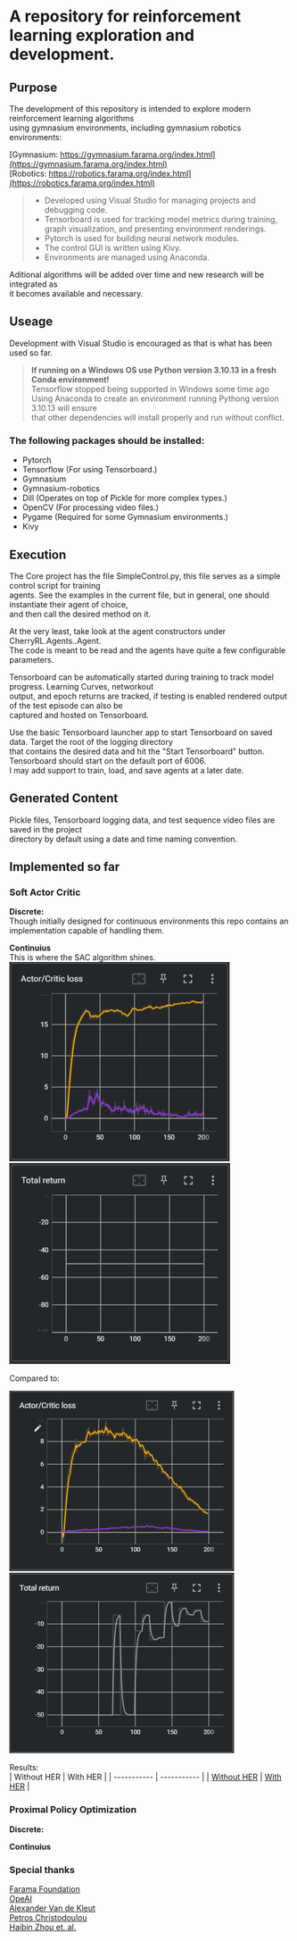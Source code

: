 # A repository for reinforcement learning exploration and development.  
  
## Purpose  
The development of this repository is intended to explore modern reinforcement learning algorithms  
using gymnasium environments, including gymnasium robotics environments:  
  
[Gymnasium: https://gymnasium.farama.org/index.html](https://gymnasium.farama.org/index.html)  
[Robotics: https://robotics.farama.org/index.html](https://robotics.farama.org/index.html)  
  
> - Developed using Visual Studio for managing projects and debugging code.  
> - Tensorboard is used for tracking model metrics during training,  
> graph visualization, and presenting environment renderings.  
> - Pytorch is used for building neural network modules.  
> - The control GUI is written using Kivy.  
> - Environments are managed using Anaconda.  
  
Aditional algorithms will be added over time and new research will be integrated as  
it becomes available and necessary.  
  
## Useage  
  
Development with Visual Studio is encouraged as that is what has been used so far.  
> **If running on a Windows OS use Python version 3.10.13 in a fresh Conda environment!**  
> Tensorflow stopped being supported in Windows some time ago  
> Using Anaconda to create an environment running Pythong version 3.10.13 will ensure  
> that other dependencies will install properly and run without conflict.  
  
### The following packages should be installed:  
 - Pytorch  
 - Tensorflow (For using Tensorboard.)  
 - Gymnasium  
 - Gymnasium-robotics  
 - Dill  (Operates on top of Pickle for more complex types.)  
 - OpenCV (For processing video files.)  
 - Pygame (Required for some Gymnasium environments.)  
 - Kivy  
  
## Execution  
  
The Core project has the file SimpleControl.py, this file serves as a simple control script for training  
agents. See the examples in the current file, but in general, one should instantiate their agent of choice,  
and then call the desired method on it.  
  
At the very least, take look at the agent constructors under CherryRL.Agents.<AgentOfChoice>.Agent.  
The code is meant to be read and the agents have quite a few configurable parameters.

Tensorboard can be automatically started during training to track model progress. Learning Curves, networkout  
output, and epoch returns are tracked, if testing is enabled rendered output of the test episode can also be  
captured and hosted on Tensorboard.  
  
Use the basic Tensorboard launcher app to start Tensorboard on saved data. Target the root of the logging directory  
that contains the desired data and hit the "Start Tensorboard" button. Tensorboard should start on the default port of 6006.  
I may add support to train, load, and save agents at a later date.  
  
## Generated Content  
  
Pickle files, Tensorboard logging data, and test sequence video files are saved in the project  
directory by default using a date and time naming convention.  
  
## Implemented so far  
  
### Soft Actor Critic  
**Discrete:**  
Though initially designed for continuous environments this repo contains an implementation capable of handling them.  

**Continuius**  
This is where the SAC algorithm shines.  
![Learning curve without HER](https://github.com/laughlin-joseph/ProjectAssets/blob/master/FPP_SAC_NO_HER/SACSparseNoHerNoLearn.PNG?raw=true) 
![Reward without HER](https://github.com/laughlin-joseph/ProjectAssets/blob/master/FPP_SAC_NO_HER/SACNoHERRew.PNG?raw=true)  
  
Compared to:  
  
![Learning curve with HER](https://github.com/laughlin-joseph/ProjectAssets/blob/master/FPP_SAC_CONT_SPARSE/FPP_20_Epc_LC_HER_SPARSE.PNG?raw=true)
![Reward with HER](https://github.com/laughlin-joseph/ProjectAssets/blob/master/FPP_SAC_CONT_SPARSE/FPPReward.PNG?raw=true)  

Results:  
| Without HER      | With HER |
| ----------- | ----------- |
| [Without HER](https://github.com/laughlin-joseph/ProjectAssets/blob/master/FPP_SAC_NO_HER/StruggleSmall.gif?raw=true)      | [With HER](https://github.com/laughlin-joseph/ProjectAssets/blob/master/FPP_SAC_CONT_SPARSE/WorkingSmall.gif?raw=true)       |
  
### Proximal Policy Optimization  
**Discrete:**  
  
**Continuius**  
  
### Special thanks  
[Farama Foundation](https://farama.org/)  
[OpeAI](https://github.com/openai)  
[Alexander Van de Kleut](https://github.com/avandekleut)  
[Petros Christodoulou](https://github.com/p-christ)  
[Haibin Zhou et. al.](https://github.com/coldsummerday)  
